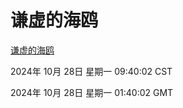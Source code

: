 # 谦虚的海鸥
[谦虚的海鸥](http://219.139.197.74:56308/qxdho/course/base/hotlink/index.php)

2024年 10月 28日 星期一 09:40:02 CST

2024年 10月 28日 星期一 01:40:02 GMT
